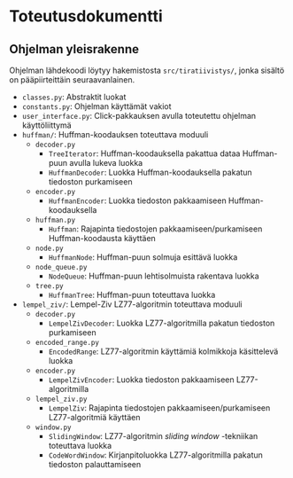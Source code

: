 # Toteutusdokumentti

## Ohjelman yleisrakenne

Ohjelman lähdekoodi löytyy hakemistosta `src/tiratiivistys/`, jonka sisältö on pääpiirteittäin seuraavanlainen.

- `classes.py`: Abstraktit luokat
- `constants.py`: Ohjelman käyttämät vakiot
- `user_interface.py`: Click-pakkauksen avulla toteutettu ohjelman käyttöliittymä
- `huffman/`: Huffman-koodauksen toteuttava moduuli
    * `decoder.py`
      - `TreeIterator`: Huffman-koodauksella pakattua dataa Huffman-puun avulla lukeva luokka
      - `HuffmanDecoder`: Luokka Huffman-koodauksella pakatun tiedoston purkamiseen
    * `encoder.py`
      - `HuffmanEncoder`: Luokka tiedoston pakkaamiseen Huffman-koodauksella
    * `huffman.py`
      - `Huffman`: Rajapinta tiedostojen pakkaamiseen/purkamiseen Huffman-koodausta käyttäen
    * `node.py`
      - `HuffmanNode`: Huffman-puun solmuja esittävä luokka
    * `node_queue.py`
      - `NodeQueue`: Huffman-puun lehtisolmuista rakentava luokka
    * `tree.py`
      - `HuffmanTree`: Huffman-puun toteuttava luokka
- `lempel_ziv/`: Lempel-Ziv LZ77-algoritmin toteuttava moduuli
    * `decoder.py`
        - `LempelZivDecoder`: Luokka LZ77-algoritmilla pakatun tiedoston purkamiseen
    * `encoded_range.py`
        - `EncodedRange`: LZ77-algoritmin käyttämiä kolmikkoja käsittelevä luokka
    * `encoder.py`
        - `LempelZivEncoder`: Luokka tiedoston pakkaamiseen LZ77-algoritmilla
    * `lempel_ziv.py`
      - `LempelZiv`: Rajapinta tiedostojen pakkaamiseen/purkamiseen LZ77-algoritmiä käyttäen
    * `window.py`
        - `SlidingWindow`: LZ77-algoritmin _sliding window_ -tekniikan toteuttava luokka
        - `CodeWordWindow`: Kirjanpitoluokka LZ77-algoritmilla pakatun tiedoston palauttamiseen
